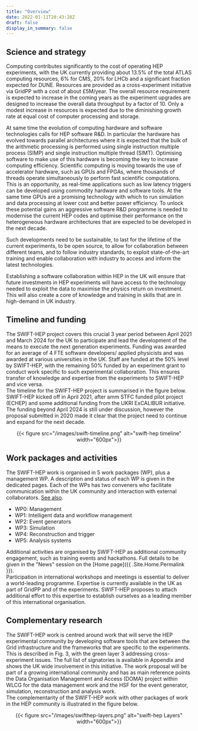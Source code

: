```yaml
---
title: "Overview"
date: 2022-01-11T20:43:28Z
draft: false
display_in_summary: false
---
```


## Science and strategy 

Computing contributes significantly to the cost of operating HEP experiments, with the UK currently providing 
about 13.5% of the total ATLAS computing resources, 6% for CMS, 20% for LHCb and a significant fraction expected for DUNE. 
Resources are provided as a cross-experiment initiative via GridPP with a cost of about £5M/year. 
The overall resource requirement is expected to increase in the coming years as the experiment upgrades are designed to 
increase the overall data throughput by a factor of 10. 
Only a modest increase in resources is expected due to the diminishing growth rate at equal cost of computer processing and storage. <br>

At same time the evolution of computing hardware and software technologies calls for HEP software R&D. 
In particular the hardware has evolved towards parallel architectures where it is expected that the bulk of the arithmetic 
processing is performed using single instruction multiple process (SIMP) and single instruction multiple thread (SIMT). 
Optimising software to make use of this hardware is becoming the key to increase computing efficiency. 
Scientific computing is moving towards the use of accelerator hardware, such as GPUs and FPGAs, where thousands of 
threads operate simultaneously to perform fast scientific computations. 
This is an opportunity, as real-time applications such as low latency triggers can be 
developed using commodity hardware and software tools. At the same time GPUs are a promising technology with which to run simulation and data processing 
at lower cost and better power efficiency. To unlock these potential gains an aggressive software R&D programme is needed to modernise the current 
HEP codes and optimise their performance on the heterogeneous hardware architectures that are expected to be developed in the next decade. <br>

Such developments need to be sustainable, to last for the lifetime of the current experiments, to be open source, to allow for collaboration between different teams, 
and to follow industry standards, to exploit state-of-the-art training and enable collaboration with industry to access and inform the latest technologies. <br>

Establishing a software collaboration within HEP in the UK will ensure that future investments in HEP experiments will have access to the technology needed 
to exploit the data to maximise the physics return on investment. This will also create a core of knowledge and training in skills that 
are in high-demand in UK industry.


## Timeline and funding

The SWIFT-HEP project covers this crucial 3 year period between April 2021 and March 2024 for the UK to participate and lead the development of the means to execute the next generation experiments. Funding was awarded for an average of 4 FTE software developers/ applied physicists and was awarded at various universities in the UK. 
 Staff are funded at the 50% level by SWIFT-HEP, with the remaining 50% funded by an experiment grant to conduct work specific to such experimental collaboration. This ensures transfer of knowledge and expertise from the experiments to SWIFT-HEP and vice versa. <br>
The timeline for the SWIFT-HEP project is summarised in the figure below. 
SWIFT-HEP kicked off in April 2021, after amm STFC funded pilot project (ECHEP) and some additional funding from the UKRI ExCALIBUR initiative. The funding beyond April 2024 is still under discussion, however the proposal submitted in 2020 made it clear that the project need to continue and expand for the next decade. 
<center> {{< figure src="/images/swift-timeline.png" alt="swift-hep timeline" width="600px">}} </center>

## Work packages and activities

The SWIFT-HEP work is organised in 5 work packages (WP), plus a management WP. A description and status of each WP is given in the dedicated pages. 
Each of the WPs has two conveners who facilitate communication within the UK community and interaction with external collaborators. 
[See also](/organisation/).

* WP0: Management
* WP1: Intelligent data and workflow management
* WP2: Event generators
* WP3: Simulation
* WP4: Reconstruction and trigger
* WP5: Analysis systems

Additional activities are organised by SWIFT-HEP as additional community engagement, such as training events and hackathons. Full details to be given in the "News" session on the 
[Home page]({{ .Site.Home.Permalink }}). <br>
Participation in international workshops and meetings is essential to deliver a world-leading programme. Expertise is currently available in the UK as part of GridPP and of the experiments. SWIFT-HEP proposes to attach additional effort to this expertise to establish ourselves as a leading member of this international organisation.

## Complementary research 

The SWIFT-HEP work is centred around work that will serve the HEP experimental community by developing software tools that are between the Grid infrastructure and the frameworks that are specific to the experiments. This is described in Fig. 3, with the green layer 3 addressing cross-experiment issues. The full list of signatories is available in Appendix and shows the UK wide involvement in this initiative. The work proposal will be part of a growing international community and has as main reference points the Data Organisation Management and Access (​DOMA​) project within WLCG for the data management work and the ​HSF for the event generator, simulation, reconstruction and analysis work. <br>
The complementarity of the SWIFT-HEP work with other packages of work in the HEP community is illustrated in the figure below.
<center> {{< figure src="/images/swifthep-layers.png" alt="swift-hep Layers" width="600px">}} </center>


